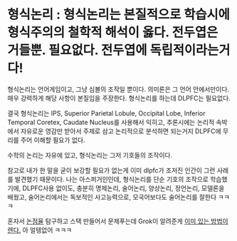 # 형식논리 : 형식논리는 본질적으로 학습시에 형식주의의 철학적 해석이 옳다. 전두엽은 거들뿐. 필요없다. 전두엽에 독립적이라는거다!

형식논리는 언어게임이고, 그냥 심볼의 조작일 뿐이다. 의미론은 그 언어 안에서만이다.
매우 강력하게 해당 사항이 본질임을 주장한다. 형식논리를 하는데 DLPFC는 필요없다.

결국 형식논리는 IPS, Superior Parietal Lobule, Occipital Lobe, Inferior Temporal Coretex, Caudate Nucleus를 사용해서 익히고, 추론시에는 논리적 속박에서 자유로운 영감만 받아서 주제로 삼고 논리적으로 분석하면 되는거지
DLPFC에 무리를 주어 이해할 필요가 없다.

수학의 논리는 자유에 있고, 형식논리는 그저 기호들의 조작이다.

참고로 내가 한 말을 굳이 보강할 필요가 없는게 이미 dlpfc가 조저진 인간이 그런 사례를 발견했기 때문이다.
나는 아스퍼거인인데, 형식논리를 단순 기호의 조작으로 학습했기에, DLPFC사용 없이도, 충분히 명제논리, 술어논리, 양상논리, 정언논리, 모델론을 배웠고, 술어논리에서는 독보적인 사고능력으로, 모국어보다도 술어논리를 잘한다
ㅋㅋㅋ

혼자서 [논점율](https://faraway6834.github.io/unbeauty/privateNote/Alkali/Forbidden/Personal/%EB%AA%BD%EC%83%81/%EC%96%B8%EC%96%B4%EC%97%90_%EB%8C%80%ED%95%9C_%EB%AA%BD%EC%83%81) 탐구하고 스택 만들어서 문제푸는데 Grok이 알려준게 [이미 있는 방법이렌다.](https://www.sciencedirect.com/science/article/pii/S1750946723000077)
아 얼텡없어 ㅋㅋㅋ

